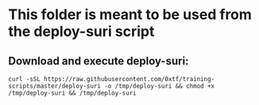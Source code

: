 # This folder is meant to be used from the deploy-suri script

## Download and execute deploy-suri:

`curl -sSL https://raw.githubusercontent.com/0xtf/training-scripts/master/deploy-suri -o /tmp/deploy-suri && chmod +x /tmp/deploy-suri && /tmp/deploy-suri`
